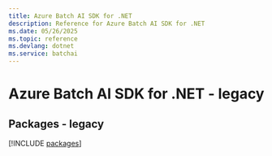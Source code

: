 ```yaml
---
title: Azure Batch AI SDK for .NET
description: Reference for Azure Batch AI SDK for .NET
ms.date: 05/26/2025
ms.topic: reference
ms.devlang: dotnet
ms.service: batchai
---
```

# Azure Batch AI SDK for .NET - legacy
## Packages - legacy
[!INCLUDE [packages](batch-ai-index.md)]
